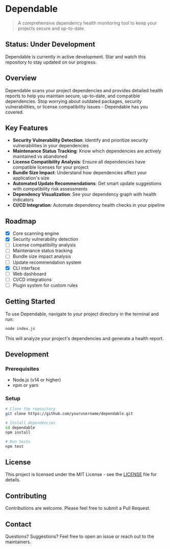 # Dependable

> A comprehensive dependency health monitoring tool to keep your projects secure and up-to-date.

## Status: Under Development

Dependable is currently in active development. Star and watch this repository to stay updated on our progress.

## Overview

Dependable scans your project dependencies and provides detailed health reports to help you maintain secure, up-to-date, and compatible dependencies. Stop worrying about outdated packages, security vulnerabilities, or license compatibility issues - Dependable has you covered.

## Key Features

- **Security Vulnerability Detection**: Identify and prioritize security vulnerabilities in your dependencies
- **Maintenance Status Tracking**: Know which dependencies are actively maintained vs abandoned
- **License Compatibility Analysis**: Ensure all dependencies have compatible licenses for your project
- **Bundle Size Impact**: Understand how dependencies affect your application's size
- **Automated Update Recommendations**: Get smart update suggestions with compatibility risk assessments
- **Dependency Visualization**: See your dependency graph with health indicators
- **CI/CD Integration**: Automate dependency health checks in your pipeline

## Roadmap

- [x] Core scanning engine
- [x] Security vulnerability detection
- [ ] License compatibility analysis
- [ ] Maintenance status tracking
- [ ] Bundle size impact analysis
- [ ] Update recommendation system
- [x] CLI interface
- [ ] Web dashboard
- [ ] CI/CD integrations
- [ ] Plugin system for custom rules

## Getting Started

To use Dependable, navigate to your project directory in the terminal and run:

```bash
node index.js
```

This will analyze your project's dependencies and generate a health report.

## Development

### Prerequisites

- Node.js (v14 or higher)
- npm or yarn

### Setup

```bash
# Clone the repository
git clone https://github.com/yourusername/dependable.git

# Install dependencies
cd dependable
npm install

# Run tests
npm test
```

## License

This project is licensed under the MIT License - see the [LICENSE](LICENSE) file for details.

## Contributing

Contributions are welcome. Please feel free to submit a Pull Request.

## Contact

Questions? Suggestions? Feel free to open an issue or reach out to the maintainers.
